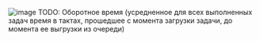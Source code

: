 ![image](https://github.com/user-attachments/assets/fbfc0129-64f1-4e70-8d55-994cc5dce722)
TODO:
Оборотное время (усредненное для всех выполненных задач время в тактах, прошедшее с момента загрузки задачи, до момента ее выгрузки из очереди)
